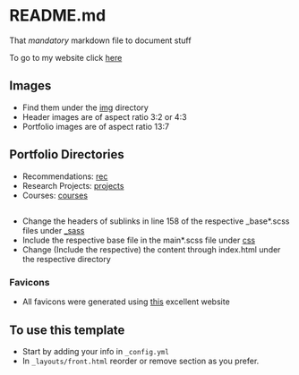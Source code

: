 # README.md

That *mandatory* markdown file to document stuff

To go to my website click <a href="https://aravindbharathi.github.io/" target="_blank">here</a>

## Images

 - Find them under the [img](/img/) directory
 - Header images are of aspect ratio 3:2 or 4:3
 - Portfolio images are of aspect ratio 13:7

## Portfolio Directories

 - Recommendations: [rec](/rec/)
 - Research Projects: [projects](/projects/)
 - Courses: [courses](/courses/)

##

 - Change the headers of sublinks in line 158 of the respective \_base\*.scss files under [\_sass](_sass)
 - Include the respective base file in the main\*.scss file under [css](css)
 - Change (Include the respective) the content through index.html under the respective directory

### Favicons

 - All favicons were generated using [this](https://favicon.io/favicon-converter/) excellent website

## To use this template

- Start by adding your info in `_config.yml`
- In `_layouts/front.html` reorder or remove section as you prefer.

<!--This website was created using Creative Theme for Jekyll by Start Bootstrap-->
